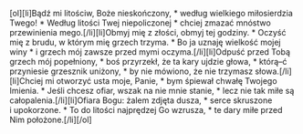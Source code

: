 [ol][li]Bądź mi litościw, Boże nieskończony, * według wielkiego miłosierdzia Twego! * Według litości Twej niepoliczonej * chciej zmazać mnóstwo przewinienia mego.[/li][li]Obmyj mię z złości, obmyj tej godziny. * Oczyść mię z brudu, w którym mię grzech trzyma. * Bo ja uznaję wielkość mojej winy * i grzech mój zawsze przed mymi oczyma.[/li][li]Odpuść przed Tobą grzech mój popełniony, * boś przyrzekł, że ta kary ujdzie głowa, * którą–ć przyniesie grzesznik uniżony, * by nie mówiono, że nie trzymasz słowa.[/li][li]Chciej mi otworzyć usta moje, Panie, * bym śpiewał chwałę Twojego Imienia. * Jeśli chcesz ofiar, wszak na nie mnie stanie, * lecz nie tak miłe są całopalenia.[/li][li]Ofiara Bogu: żalem zdjęta dusza, * serce skruszone i upokorzone. * To do litości najprędzej Go wzrusza, * te dary miłe przed Nim położone.[/li][/ol]